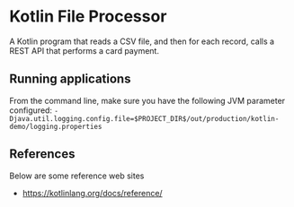 Kotlin File Processor
=====================
A Kotlin program that reads a CSV file, and then for each record, calls a REST API that performs a card payment.

## Running applications
From the command line, make sure you have the following JVM parameter configured:
`-Djava.util.logging.config.file=$PROJECT_DIR$/out/production/kotlin-demo/logging.properties`

## References
Below are some reference web sites
* https://kotlinlang.org/docs/reference/